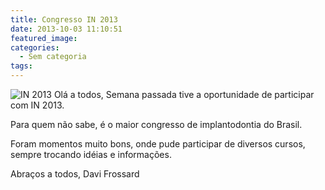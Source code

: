 ```yaml
---
title: Congresso IN 2013
date: 2013-10-03 11:10:51
featured_image:
categories:
  - Sem categoria
tags:
---
```


![IN 2013](/images/91eefad1-520f-4d46-a90a-16beb545a1d0_IN-2013-300x300.jpeg "IN 2013") 
Olá a todos, Semana passada tive a oportunidade de participar com IN 2013. 

Para quem não sabe, é o maior congresso de implantodontia do Brasil. 

Foram momentos muito bons, onde pude participar de diversos cursos, sempre trocando idéias e informações. 

Abraços a todos, Davi Frossard